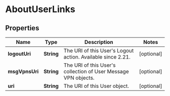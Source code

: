 
# AboutUserLinks

## Properties
Name | Type | Description | Notes
------------ | ------------- | ------------- | -------------
**logoutUri** | **String** | The URI of this User&#39;s Logout action. Available since 2.21. |  [optional]
**msgVpnsUri** | **String** | The URI of this User&#39;s collection of User Message VPN objects. |  [optional]
**uri** | **String** | The URI of this User object. |  [optional]




